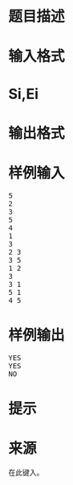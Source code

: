 

# 题目描述



# 输入格式



# Si,Ei



# 输出格式



# 样例输入


<pre>5
2
3
5
4
1
3
2 3
3 5
1 2
3
3 1
5 1
4 5</pre>

# 样例输出


<pre>YES
YES
NO</pre>

# 提示



# 来源


<p>
在此键入。
</p>
